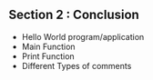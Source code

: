 ## Section 2 : Conclusion
- Hello World program/application
- Main Function
- Print Function
- Different Types of comments